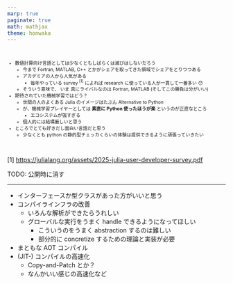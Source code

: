 ```yaml
---
marp: true
paginate: true
math: mathjax
theme: honwaka
---
```





<!-- _header: 今後の展望 (シェア編) -->

<span style="font-size: 0.75em;">

<br>


- 数値計算向け言語としては少なくともしばらくは滅びはしないだろう
  - 今まで Fortran, MATLAB, C++ とかがシェアを取ってきた領域でシェアをとりつつある
  - アカデミアの人から人気がある
    - 毎年やっている survey $^{[1]}$ によれば research に使っている人が一貫して一番多い 😯
  - そういう意味で、 <span class="red">いま 真にライバルなのは Fortran, MATLAB </span>  (そしてこの勝負は分がいい)
- 期待されていた機械学習ではどう？
  - 世間の人のよくある Julia のイメージはたぶん <span class="red"> Alternative to Python </span>
  - が、機械学習プレイヤーとしては <span class="red">**素直に Python 使ったほうが楽**</span> というのが正直なところ
    - エコシステムが強すぎる
  - 個人的には結構厳しいと思う
- ところでとても好きだし面白い言語だと思う
  - 少なくとも python の静的型チェッカくらいの体験は提供できるように頑張っていきたい

</span>



<br>

<div class="cite">

[1] https://julialang.org/assets/2025-julia-user-developer-survey.pdf

</div>


<span class="red">TODO: 公開時に消す</span>


---

<!-- _header: 今後の展望 (言語・コンパイラ編) -->

- インターフェースか型クラスがあった方がいいと思う
- コンパイラインフラの改善
  - いろんな解析ができたらうれしい
  - グローバルな実行をうまく handle できるようになってほしい
    - こういうのをうまく abstraction するのは難しい
    - 部分的に concretize するための理論と実装が必要
- まともな AOT コンパイル
- (JIT-) コンパイルの高速化
  - Copy-and-Patch とか？
  - なんかいい感じの高速化など


